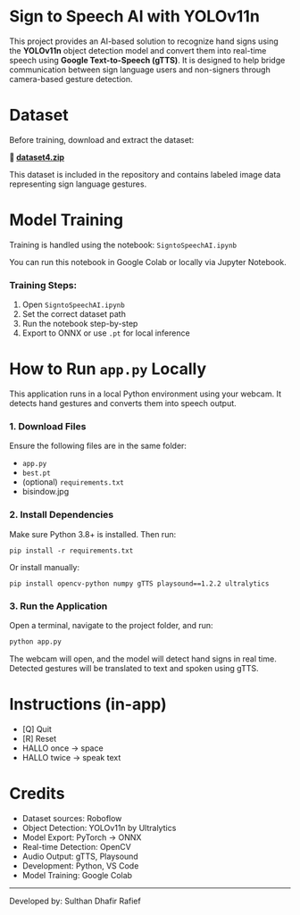 # Sign to Speech AI with YOLOv11n

This project provides an AI-based solution to recognize hand signs using the **YOLOv11n** object detection model and convert them into real-time speech using **Google Text-to-Speech (gTTS)**. It is designed to help bridge communication between sign language users and non-signers through camera-based gesture detection.

# Dataset

Before training, download and extract the dataset:

**📁 [dataset4.zip](https://drive.google.com/file/d/1MbMCORWnfd-g7gx3AAhNqBOff7CSg3je/view?usp=sharing)**

This dataset is included in the repository and contains labeled image data representing sign language gestures.


# Model Training

Training is handled using the notebook: `SigntoSpeechAI.ipynb`

You can run this notebook in Google Colab or locally via Jupyter Notebook.

### Training Steps:
1. Open `SigntoSpeechAI.ipynb`
2. Set the correct dataset path
3. Run the notebook step-by-step
5. Export to ONNX or use `.pt` for local inference

# How to Run `app.py` Locally

This application runs in a local Python environment using your webcam. It detects hand gestures and converts them into speech output.

### 1. Download Files

Ensure the following files are in the same folder:
- `app.py`
- `best.pt`
- (optional) `requirements.txt`
- bisindow.jpg

### 2. Install Dependencies

Make sure Python 3.8+ is installed. Then run:

```
pip install -r requirements.txt
```

Or install manually:

```
pip install opencv-python numpy gTTS playsound==1.2.2 ultralytics
```

### 3. Run the Application
Open a terminal, navigate to the project folder, and run:

```bash
python app.py
```
The webcam will open, and the model will detect hand signs in real time. Detected gestures will be translated to text and spoken using gTTS.

# Instructions (in-app)
- [Q] Quit
- [R] Reset
- HALLO once → space
- HALLO twice → speak text

# Credits
- Dataset sources: Roboflow
- Object Detection: YOLOv11n by Ultralytics
- Model Export: PyTorch → ONNX
- Real-time Detection: OpenCV
- Audio Output: gTTS, Playsound
- Development: Python, VS Code
- Model Training: Google Colab

---
Developed by: Sulthan Dhafir Rafief
